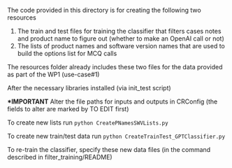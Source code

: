 The code provided in this directory is for creating the following two resources


1. The train and test files for training the classifier that filters cases notes and product name to figure out (whether to make an OpenAI call or not)
2. The lists of product names and software version names that are used to build the options list for MCQ calls

The resources folder already includes these two files for the data provided as part of the WP1 (use-case#1)

After the necessary libraries installed (via init_test script)

<b>*IMPORTANT</b> Alter the file paths for inputs and outputs in CRConfig (the fields to alter are marked by TO EDIT first)

To create new lists run
```python CreatePNamesSWVLists.py```


To create new train/test data run
```python CreateTrainTest_GPTClassifier.py```


To re-train the classifier, specify these new data files (in the command described in filter_training/README)









